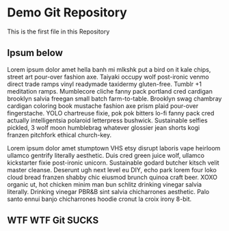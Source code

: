 # Demo Git Repository

This is the first file in this Repository

## Ipsum below

Lorem ipsum dolor amet hella banh mi mlkshk put a bird on it kale chips, street art pour-over fashion axe. Taiyaki occupy wolf post-ironic venmo direct trade ramps vinyl readymade taxidermy gluten-free. Tumblr +1 meditation ramps. Mumblecore cliche fanny pack portland cred cardigan brooklyn salvia freegan small batch farm-to-table. Brooklyn swag chambray cardigan coloring book mustache fashion axe prism plaid pour-over fingerstache. YOLO chartreuse fixie, pok pok bitters lo-fi fanny pack cred actually intelligentsia polaroid letterpress bushwick. Sustainable selfies pickled, 3 wolf moon humblebrag whatever glossier jean shorts kogi franzen pitchfork ethical church-key.

Lorem ipsum dolor amet stumptown VHS etsy disrupt laboris vape heirloom ullamco gentrify literally aesthetic. Duis cred green juice wolf, ullamco kickstarter fixie post-ironic unicorn. Sustainable godard butcher kitsch velit master cleanse. Deserunt ugh next level eu DIY, echo park lorem four loko cloud bread franzen shabby chic eiusmod brunch quinoa craft beer. XOXO organic ut, hot chicken minim man bun schlitz drinking vinegar salvia literally. Drinking vinegar PBR&B sint salvia chicharrones aesthetic. Palo santo ennui banjo chicharrones hoodie cronut la croix irony 8-bit.




## WTF WTF Git SUCKS
